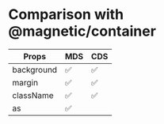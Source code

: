 # Comparison with @magnetic/container

| Props      | MDS | CDS |
| ---------- | --- | --- |
| background | ✅  | ✅  |
| margin     | ✅  | ✅  |
| className  | ✅  | ✅  |
| as         | ✅  |     |
